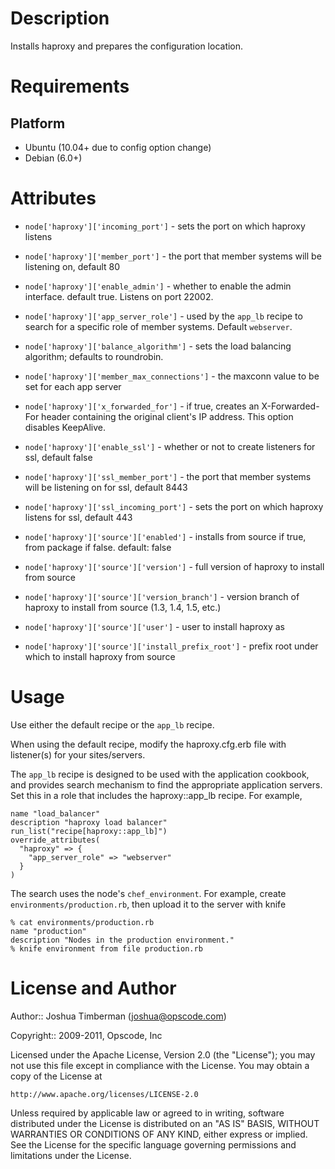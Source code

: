 Description
===========

Installs haproxy and prepares the configuration location.

Requirements
============

## Platform

* Ubuntu (10.04+ due to config option change)
* Debian (6.0+)

Attributes
==========

* `node['haproxy']['incoming_port']` - sets the port on which haproxy listens
* `node['haproxy']['member_port']` - the port that member systems will be listening on, default 80
* `node['haproxy']['enable_admin']` - whether to enable the admin interface. default true. Listens on port 22002.
* `node['haproxy']['app_server_role']` - used by the `app_lb` recipe to search for a specific role of member systems. Default `webserver`.
* `node['haproxy']['balance_algorithm']` - sets the load balancing algorithm; defaults to roundrobin.
* `node['haproxy']['member_max_connections']` - the maxconn value to be set for each app server
* `node['haproxy']['x_forwarded_for']` - if true, creates an X-Forwarded-For header containing the original client's IP address. This option disables KeepAlive.
* `node['haproxy']['enable_ssl']` - whether or not to create listeners for ssl, default false
* `node['haproxy']['ssl_member_port']` - the port that member systems will be listening on for ssl, default 8443
* `node['haproxy']['ssl_incoming_port']` - sets the port on which haproxy listens for ssl, default 443

* `node['haproxy']['source']['enabled']` - installs from source if true, from package if false. default: false
* `node['haproxy']['source']['version']` - full version of haproxy to install from source
* `node['haproxy']['source']['version_branch']` - version branch of haproxy to install from source (1.3, 1.4, 1.5, etc.)
* `node['haproxy']['source']['user']` - user to install haproxy as
* `node['haproxy']['source']['install_prefix_root']` - prefix root under which to install haproxy from source

Usage
=====

Use either the default recipe or the `app_lb` recipe.

When using the default recipe, modify the haproxy.cfg.erb file with listener(s) for your sites/servers.

The `app_lb` recipe is designed to be used with the application cookbook, and provides search mechanism to find the appropriate application servers. Set this in a role that includes the haproxy::app_lb recipe. For example,

    name "load_balancer"
    description "haproxy load balancer"
    run_list("recipe[haproxy::app_lb]")
    override_attributes(
      "haproxy" => {
        "app_server_role" => "webserver"
      }
    )

The search uses the node's `chef_environment`. For example, create `environments/production.rb`, then upload it to the server with knife

    % cat environments/production.rb
    name "production"
    description "Nodes in the production environment."
    % knife environment from file production.rb

License and Author
==================

Author:: Joshua Timberman (<joshua@opscode.com>)

Copyright:: 2009-2011, Opscode, Inc

Licensed under the Apache License, Version 2.0 (the "License");
you may not use this file except in compliance with the License.
You may obtain a copy of the License at

    http://www.apache.org/licenses/LICENSE-2.0

Unless required by applicable law or agreed to in writing, software
distributed under the License is distributed on an "AS IS" BASIS,
WITHOUT WARRANTIES OR CONDITIONS OF ANY KIND, either express or implied.
See the License for the specific language governing permissions and
limitations under the License.
